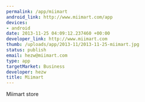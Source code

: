 ```yaml
--- 
permalink: /app/miimart
android_link: http://www.miimart.com/app
devices: 
- android
date: 2013-11-25 04:09:12.237460 +00:00
developer_link: http://www.miimart.com
thumb: /uploads/app/2013-11/2013-11-25-miimart.jpg
status: publish
email: hezw@miimart.com
type: app
targetMarket: Business
developer: hezw
title: Miimart
---
```


Miimart store
